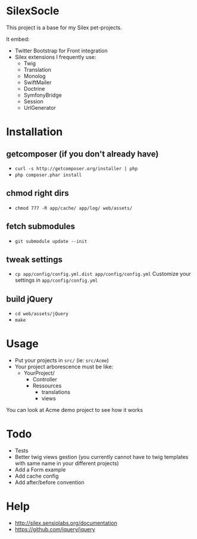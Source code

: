 # SilexSocle

This project is a base for my Silex pet-projects.

It embed:

* Twitter Bootstrap for Front integration
* Silex extensions I frequently use:
    * Twig
    * Translation
    * Monolog
    * SwiftMailer
    * Doctrine
    * SymfonyBridge
    * Session
    * UrlGenerator


# Installation

## getcomposer (if you don't already have)
*  `curl -s http://getcomposer.org/installer | php`
*  `php composer.phar install`

## chmod right dirs
*  `chmod 777 -R app/cache/ app/log/ web/assets/`

## fetch submodules
*  `git submodule update --init`

## tweak settings
*  `cp app/config/config.yml.dist app/config/config.yml`
Customize your settings in `app/config/config.yml`

## build jQuery
* `cd web/assets/jQuery`
* `make`


# Usage

* Put your projects in `src/` (ie: `src/Acme`)
* Your project arborescence must be like:
    * YourProject/
        * Controller
        * Ressources
            * translations
            * views

You can look at Acme demo project to see how it works


# Todo

* Tests
* Better twig views gestion (you currently cannot have to twig templates with same name in your different projects)
* Add a Form example
* Add cache config
* Add after/before convention


# Help

* http://silex.sensiolabs.org/documentation
* https://github.com/jquery/jquery